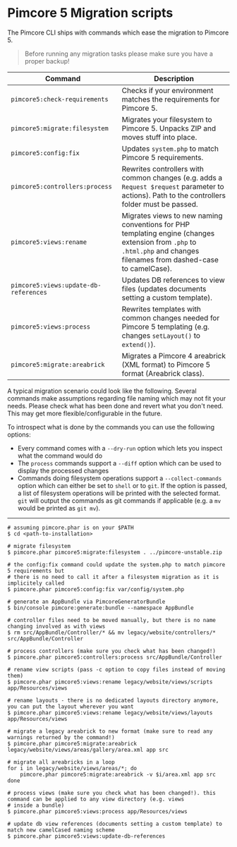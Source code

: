 # Pimcore 5 Migration scripts

The Pimcore CLI ships with commands which ease the migration to Pimcore 5.

> Before running any migration tasks please make sure you have a proper backup!

| Command                               | Description |
|---------------------------------------|-------------|
| `pimcore5:check-requirements`         | Checks if your environment matches the requirements for Pimcore 5. |
| `pimcore5:migrate:filesystem`         | Migrates your filesystem to Pimcore 5. Unpacks ZIP and moves stuff into place. |
| `pimcore5:config:fix`                 | Updates `system.php` to match Pimcore 5 requirements. |
| `pimcore5:controllers:process`        | Rewrites controllers with common changes (e.g. adds a `Request $request` parameter to actions). Path to the controllers folder must be passed. |
| `pimcore5:views:rename`               | Migrates views to new naming conventions for PHP templating engine (changes extension from `.php` to `.html.php` and changes filenames from dashed-case to camelCase). |
| `pimcore5:views:update-db-references` | Updates DB references to view files (updates documents setting a custom template). |
| `pimcore5:views:process`              | Rewrites templates with common changes needed for Pimcore 5 templating (e.g. changes `setLayout()` to `extend()`). |
| `pimcore5:migrate:areabrick`          | Migrates a Pimcore 4 areabrick (XML format) to Pimcore 5 format (Areabrick class). |

A typical migration scenario could look like the following. Several commands make assumptions regarding file naming which
may not fit your needs. Please check what has been done and revert what you don't need. This may get more flexible/configurable
in the future.

To introspect what is done by the commands you can use the following options:

* Every command comes with a `--dry-run` option which lets you inspect what the command would do
* The `process` commands support a `--diff` option which can be used to display the processed changes
* Commands doing filesystem operations support a `--collect-commands` option which can either be set to `shell` or to `git`.
  If the option is passed, a list of filesystem operations will be printed with the selected format. `git` will output the
  commands as git commands if applicable (e.g. a `mv` would be printed as `git mv`). 

<!-- please do not remove the spacer below as it is used from the help:pimcore5:migration-cheatsheet command -->
---

```
# assuming pimcore.phar is on your $PATH
$ cd <path-to-installation>

# migrate filesystem
$ pimcore.phar pimcore5:migrate:filesystem . ../pimcore-unstable.zip

# the config:fix command could update the system.php to match pimcore 5 requirements but
# there is no need to call it after a filesystem migration as it is implicitely called
$ pimcore.phar pimcore5:config:fix var/config/system.php

# generate an AppBundle via PimcoreGeneratorBundle
$ bin/console pimcore:generate:bundle --namespace AppBundle

# controller files need to be moved manually, but there is no name changing involved as with views
$ rm src/AppBundle/Controller/* && mv legacy/website/controllers/* src/AppBundle/Controller

# process controllers (make sure you check what has been changed!)
$ pimcore.phar pimcore5:controllers:process src/AppBundle/Controller

# rename view scripts (pass -c option to copy files instead of moving them)
$ pimcore.phar pimcore5:views:rename legacy/website/views/scripts app/Resources/views

# rename layouts - there is no dedicated layouts directory anymore, you can put the layout wherever you want
$ pimcore.phar pimcore5:views:rename legacy/website/views/layouts app/Resources/views

# migrate a legacy areabrick to new format (make sure to read any warnings returned by the command!)
$ pimcore.phar pimcore5:migrate:areabrick legacy/website/views/areas/gallery/area.xml app src

# migrate all areabricks in a loop
for i in legacy/website/views/areas/*; do
    pimcore.phar pimcore5:migrate:areabrick -v $i/area.xml app src
done

# process views (make sure you check what has been changed!). this command can be applied to any view directory (e.g. views
# inside a bundle)
$ pimcore.phar pimcore5:views:process app/Resources/views

# update db view references (documents setting a custom template) to match new camelCased naming scheme
$ pimcore.phar pimcore5:views:update-db-references
```
